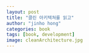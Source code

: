 ```yaml
---
layout: post
title: "클린 아키텍쳐를 읽고"
author: "jinho hong"
categories: book
tags: [book, development]
image: cleanArchitecture.jpg
---
```

